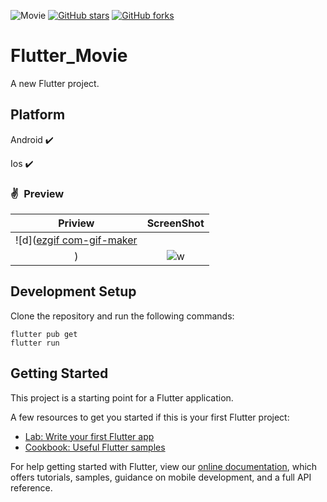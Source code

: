 ![Movie](https://user-images.githubusercontent.com/48328397/73142320-25f71800-4085-11ea-855f-b81d24025db2.jpg)
[![GitHub stars](https://img.shields.io/github/stars/iampawan/FlutterExampleApps.svg?style=social&label=Star)](https://github.com/amirziyacode)
[![GitHub forks](https://img.shields.io/github/forks/iampawan/FlutterExampleApps.svg?style=social&label=Fork)](https://github.com/amirziyacode?tab=repositories)

# Flutter_Movie

A new Flutter project.



## Platform

Android ✔️

Ios ✔️


### ✌&ensp;Preview

|               Priview                |              ScreenShot              |
| :----------------------------------: | :----------------------------------: |
| ![d]([ezgif com-gif-maker](https://user-images.githubusercontent.com/75315732/171151753-476316ce-a8c7-4552-bd88-ad6dcd0def6d.gif)
) | ![w](https://user-images.githubusercontent.com/75315732/170943301-7794b978-9684-42b4-a399-09242f5372e3.png)|


## Development Setup
Clone the repository and run the following commands:
```
flutter pub get
flutter run
```

## Getting Started

This project is a starting point for a Flutter application.

A few resources to get you started if this is your first Flutter project:

- [Lab: Write your first Flutter app](https://flutter.dev/docs/get-started/codelab)
- [Cookbook: Useful Flutter samples](https://flutter.dev/docs/cookbook)

For help getting started with Flutter, view our
[online documentation](https://flutter.dev/docs), which offers tutorials,
samples, guidance on mobile development, and a full API reference.
